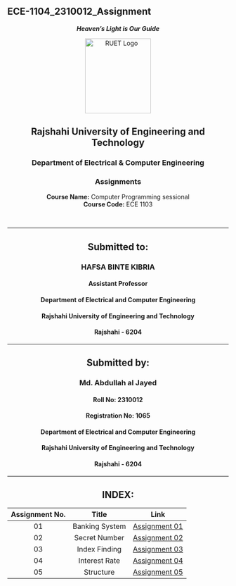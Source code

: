 ## ECE-1104_2310012_Assignment
<div align="center">
  
_**Heaven’s Light is Our Guide**_
</div>

<p align="center">
  <img src="https://github.com/user-attachments/assets/18531be8-2a84-4bea-9027-5f1c40549dfa" alt="RUET Logo" style="width:150px;height:170px;">
</p>

<div align="center">
  
  ## **Rajshahi University of Engineering and Technology** <br> 
  ### **Department of Electrical & Computer Engineering**
  ### **Assignments**<br>
  **Course Name:** Computer Programming sessional<br>
  **Course Code:** ECE 1103
</div>
<br>
<div align="center">

---  
##  Submitted to: 

### **HAFSA BINTE KIBRIA**
#### Assistant Professor
#### Department of Electrical and Computer Engineering
#### Rajshahi University of Engineering and Technology
#### Rajshahi - 6204

---

## Submitted by:

### **Md. Abdullah al Jayed**
#### Roll No: 2310012
#### Registration No: 1065
#### Department of Electrical and Computer Engineering
#### Rajshahi University of Engineering and Technology
#### Rajshahi - 6204

---
</div>

<div align="center"> 

  
## INDEX:

| Assignment No. | Title | Link |
| :---: | :---: | :---: |
| 01 | Banking System | [Assignment 01](https://github.com/jihad141004/ECE-1103_2310012/blob/main/Assignments/Assignment_1.md)
| 02 | Secret Number | [Assignment 02](https://github.com/jihad141004/ECE-1103_2310012/blob/main/Assignments/Assignment_2.md)
| 03 | Index Finding | [Assignment 03](https://github.com/jihad141004/ECE-1103_2310012/blob/main/Assignments/Assignment_3.md)
| 04 | Interest Rate | [Assignment 04](https://github.com/jihad141004/ECE-1103_2310012/blob/main/Assignments/Assignment_4.md)
| 05 | Structure     | [Assignment 05](https://github.com/jihad141004/ECE-1103_2310012/blob/main/Assignments/Assignment_5.md)


</div>

